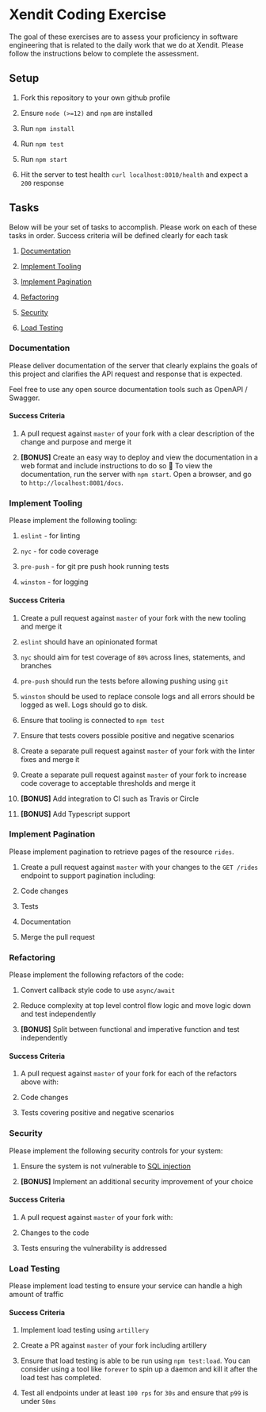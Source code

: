 # Xendit Coding Exercise

The goal of these exercises are to assess your proficiency in software engineering that is related to the daily work that we do at Xendit. Please follow the instructions below to complete the assessment.

## Setup

1. Fork this repository to your own github profile

2. Ensure `node (>=12)` and `npm` are installed

3. Run `npm install`

4. Run `npm test`

5. Run `npm start`

6. Hit the server to test health `curl localhost:8010/health` and expect a `200` response

## Tasks

Below will be your set of tasks to accomplish. Please work on each of these tasks in order. Success criteria will be defined clearly for each task

1. [Documentation](#documentation)

2. [Implement Tooling](#implement-tooling)

3. [Implement Pagination](#implement-pagination)

4. [Refactoring](#refactoring)

5. [Security](#security)

6. [Load Testing](#load-testing)

### Documentation

Please deliver documentation of the server that clearly explains the goals of this project and clarifies the API request and response that is expected.

Feel free to use any open source documentation tools such as OpenAPI / Swagger.

#### Success Criteria

1. A pull request against `master` of your fork with a clear description of the change and purpose and merge it

2. **[BONUS]** Create an easy way to deploy and view the documentation in a web format and include instructions to do so
   📄 To view the documentation, run the server with `npm start`. Open a browser, and go to `http://localhost:8081/docs`.

### Implement Tooling

Please implement the following tooling:

1.  `eslint` - for linting

2.  `nyc` - for code coverage

3.  `pre-push` - for git pre push hook running tests

4.  `winston` - for logging

#### Success Criteria

1. Create a pull request against `master` of your fork with the new tooling and merge it

1. `eslint` should have an opinionated format

1. `nyc` should aim for test coverage of `80%` across lines, statements, and branches

1. `pre-push` should run the tests before allowing pushing using `git`

1. `winston` should be used to replace console logs and all errors should be logged as well. Logs should go to disk.

1. Ensure that tooling is connected to `npm test`

1. Ensure that tests covers possible positive and negative scenarios

1. Create a separate pull request against `master` of your fork with the linter fixes and merge it

1. Create a separate pull request against `master` of your fork to increase code coverage to acceptable thresholds and merge it

1. **[BONUS]** Add integration to CI such as Travis or Circle

1. **[BONUS]** Add Typescript support

### Implement Pagination

Please implement pagination to retrieve pages of the resource `rides`.

1. Create a pull request against `master` with your changes to the `GET /rides` endpoint to support pagination including:

1. Code changes

1. Tests

1. Documentation

1. Merge the pull request

### Refactoring

Please implement the following refactors of the code:

1. Convert callback style code to use `async/await`

2. Reduce complexity at top level control flow logic and move logic down and test independently

3. **[BONUS]** Split between functional and imperative function and test independently

#### Success Criteria

1. A pull request against `master` of your fork for each of the refactors above with:

1. Code changes

1. Tests covering positive and negative scenarios

### Security

Please implement the following security controls for your system:

1. Ensure the system is not vulnerable to [SQL injection](https://www.owasp.org/index.php/SQL_Injection)

2. **[BONUS]** Implement an additional security improvement of your choice

#### Success Criteria

1. A pull request against `master` of your fork with:

1. Changes to the code

1. Tests ensuring the vulnerability is addressed

### Load Testing

Please implement load testing to ensure your service can handle a high amount of traffic

#### Success Criteria

1. Implement load testing using `artillery`

1. Create a PR against `master` of your fork including artillery

1. Ensure that load testing is able to be run using `npm test:load`. You can consider using a tool like `forever` to spin up a daemon and kill it after the load test has completed.

1. Test all endpoints under at least `100 rps` for `30s` and ensure that `p99` is under `50ms`
